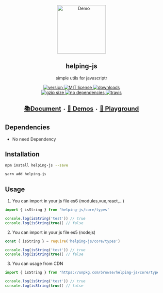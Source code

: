 
<br>
<p align="center">
  <a href="https://github.com/parsajiravand/helping-js"><img src="https://i.postimg.cc/1fF5NyVV/captcha.png" alt="Demo" width="160"></a>
  <h2 align="center">helping-js</h2>
  <p align="center">simple utils for javascriptr</p>
</p>

<p align="center">
  <a href="https://www.npmjs.com/package/helping-js">
    <img src="https://img.shields.io/npm/v/helping-js.svg?style=flat-square" alt="version">
  </a>
  <a href="https://github.com/parsajiravand/helping-js/blob/master/LICENSE">
    <img src="https://img.shields.io/npm/l/helping-js.svg?style=flat-square" alt="MIT license">
  </a>
  <a href="http://npmcharts.com/compare/helping-js">
    <img src="https://img.shields.io/npm/dm/helping-js.svg?style=flat-square" alt="downloads">
  </a>
  <br>
  <a href="https://unpkg.com/helping-js/core/">
    <img src="http://img.badgesize.io/https://unpkg.com/helping-js/core?compression=gzip&label=gzip%20size&style=flat-square" alt="gzip size">
  </a>
  <a href="https://github.com/parsajiravand/helping-js/blob/master/package.json">
    <img src="https://img.shields.io/badge/dependencies-none-lightgrey.svg?style=flat-square" alt="no dependencies">
  </a>
  <a href="https://travis-ci.org/parsajiravand/helping-js">
    <img src="https://img.shields.io/travis/parsajiravand/helping-js.svg?style=flat-square" alt="travis">
  </a>
</p>

<p align="center">
  <br>
  <strong>
  <a style="font-size:20px" href="https://github.com/parsajiravand/helping-js"> 📚Document</a> ・
  <a style="font-size:20px" href="https://github.com/parsajiravand/helping-js">🔎 Demos</a> ・
  <a style="font-size:20px" href="https://github.com/parsajiravand/helping-js"> 🔬 Playground</a>
  </strong>
</p>

## Dependencies
- No need Dependency

## Installation
```bash
npm install helping-js --save
```
```bash
yarn add helping-js
```
## Usage
1. You can import in your js file es6 (modules,vue,react,...)

```javascript
import { isString } from 'helping-js/core/types'

console.log(isString('test')) // true
console.log(isString(true)) // false
```
2. You can import in your js file es5 (nodejs)
```javascript
const { isString } = require('helping-js/core/types')

console.log(isString('test')) // true
console.log(isString(true)) // false
```
3. You can usage from CDN
```javascript
import { isString } from 'https://unpkg.com/browse/helping-js/core/types.js'

console.log(isString('test')) // true
console.log(isString(true)) // false
```